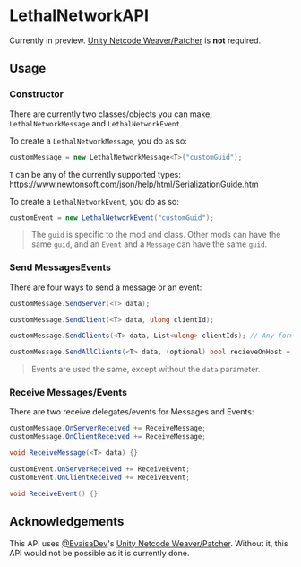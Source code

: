 # LethalNetworkAPI

Currently in preview. [Unity Netcode Weaver/Patcher](https://github.com/EvaisaDev/UnityNetcodeWeaver/) is **not** required.

## Usage

### Constructor

There are currently two classes/objects you can make, `LethalNetworkMessage` and `LethalNetworkEvent`.

To create a `LethalNetworkMessage`, you do as so:

```csharp
customMessage = new LethalNetworkMessage<T>("customGuid");
```

`T` can be any of the currently supported types: https://www.newtonsoft.com/json/help/html/SerializationGuide.htm

To create a `LethalNetworkEvent`, you do as so:

```csharp
customEvent = new LethalNetworkEvent("customGuid");
```

> The `guid` is specific to the mod and class. Other mods can have the same `guid`, and an `Event` and a `Message` can have the same `guid`.

### Send MessagesEvents

There are four ways to send a message or an event:

```csharp
customMessage.SendServer(<T> data);

customMessage.SendClient(<T> data, ulong clientId);

customMessage.SendClients(<T> data, List<ulong> clientIds); // Any form of list, array, collection, or IEnumerable is acceptable

customMessage.SendAllClients(<T> data, (optional) bool recieveOnHost = true) // Only set recieveOnHost to false if absolutely necessary; doing so can create large amounts of lag on large servers.
```

> Events are used the same, except without the `data` parameter.

### Receive Messages/Events

There are two receive delegates/events for Messages and Events:

```csharp
customMessage.OnServerReceived += ReceiveMessage;
customMessage.OnClientReceived += ReceiveMessage;

void ReceiveMessage(<T> data) {}

customEvent.OnServerReceived += ReceiveEvent;
customEvent.OnClientReceived += ReceiveEvent;

void ReceiveEvent() {}
```

## Acknowledgements

This API uses [@EvaisaDev](https://github.com/EvaisaDev/)'s [Unity Netcode Weaver/Patcher](https://github.com/EvaisaDev/UnityNetcodeWeaver/). Without it, this API would not be possible as it is currently done.
